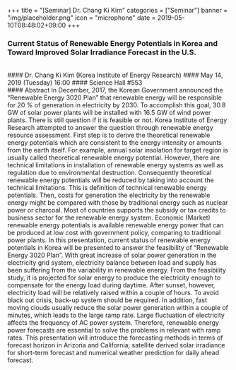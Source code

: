 +++
title = "[Seminar] Dr. Chang Ki Kim"
categories = ["Seminar"]
banner = "img/placeholder.png"
icon = "microphone"
date = 2019-05-10T08:48:02+09:00
+++
### Current Status of Renewable Energy Potentials in Korea and Toward Improved Solar Irradiance Forecast in the U.S.
<br>
#### Dr. Chang Ki Kim (Korea Institute of Energy Research)
#### May 14, 2019 (Tuesday) 16:00
#### Science Hall #553
<br>
#### Abstract
In December, 2017, the Korean Government announced the “Renewable Energy 3020
Plan” that renewable energy will be responsible for 20 % of generation in electricity by 2030.
To accomplish this goal, 30.8 GW of solar power plants will be installed with 16.5 GW of
wind power plants. There is still question if it is feasible or not. Korea Institute of Energy
Research attempted to answer the question through renewable energy resource assessment.
First step is to derive the theoretical renewable energy potentials which are consistent to the
energy intensity or amounts from the earth itself. For example, annual solar insolation for
target region is usually called theoretical renewable energy potential. However, there are
technical limitations in installation of renewable energy systems as well as regulation due to
environmental destruction. Consequently theoretical renewable energy potentials will be
reduced by taking into account the technical limitations. This is definition of technical
renewable energy potentials. Then, costs for generation the electricity by the renewable
energy might be compared with those by traditional energy such as nuclear power or
charcoal. Most of countries supports the subsidy or tax credits to business sector for the
renewable energy system. Economic (Market) renewable energy potentials is available
renewable energy power that can be produced at low cost with government policy, comparing
to traditional power plants. In this presentation, current status of renewable energy potentials
in Korea will be presented to answer the feasibility of “Renewable Energy 3020 Plan”.
With great increase of solar power generation in the electricity grid system, electricity
balance between load and supply has been suffering from the variability in renewable energy.
From the feasibility study, it is projected for solar energy to produce the electricity enough to
compensate for the energy load during daytime. After sunset, however, electricity load will be
relatively raised within a couple of hours. To avoid black out crisis, back-up system should be
required. In addition, fast moving clouds usually reduce the solar power generation within a
couple of minutes, which leads to the large ramp rate. Large fluctuation of electricity affects
the frequency of AC power system. Therefore, renewable energy power forecasts are
essential to solve the problems in relevant with ramp rates. This presentation will introduce
the forecasting methods in terms of forecast horizon in Arizona and California; satellite
derived solar irradiance for short-term forecast and numerical weather prediction for daily
ahead forecast.
